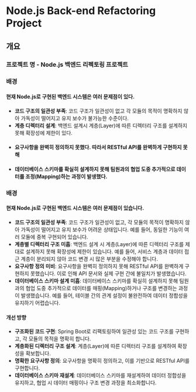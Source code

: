 # Node.js Back-end Refactoring Project

## 개요
### 프로젝트 명 - Node.js 백엔드 리펙토링 프로젝트

### 배경
#### 현재 Node.js로 구현된 백엔드 시스템은 여러 문제점이 있다.
- **코드 구조의 일관성 부족**: 코드 구조가 일관성이 없고 각 모듈의 목적이 명확하지 않아 가독성이 떨어지고 유지 보수가 불가능한 수준이다.
- **계층 디렉터리 설계**: 백엔드 설계시 계층(Layer)에 따른 디렉터리 구조를 설계하지 못해 확장성에 제한이 있다. 
- #### 요구사항을 완벽히 정의하지 못했다. 따라서 RESTful API를 완벽하게 구현하지 못해  
- #### 데이터베이스 스키마를 확실히 설계하지 못해 팀원과의 협업 도중 추가적으로 데이터를 조정(Mapping)하는 과정이 발생했다.

### 배경
#### 현재 Node.js로 구현된 백엔드 시스템은 여러 문제점이 있습니다.
- **코드 구조의 일관성 부족**: 코드 구조가 일관성이 없고, 각 모듈의 목적이 명확하지 않아 가독성이 떨어지고 유지 보수가 어려운 상태입니다. 예를 들어, 동일한 기능이 여러 모듈에 중복 구현되어 있습니다.
- **계층별 디렉터리 구조 미흡**: 백엔드 설계 시 계층(Layer)에 따른 디렉터리 구조를 제대로 설계하지 못해 확장성에 제한이 있습니다. 예를 들어, 서비스 계층과 데이터 접근 계층이 분리되지 않아 코드 변경 시 많은 부분을 수정해야 합니다.
- **요구사항 정의 미비**: 요구사항을 완벽히 정의하지 못해 RESTful API를 완벽하게 구현하지 못했습니다. 이로 인해 API 문서와 실제 구현 간에 불일치가 발생했습니다.
- **데이터베이스 스키마 설계 미흡**: 데이터베이스 스키마를 확실히 설계하지 못해 팀원과의 협업 도중 추가적으로 데이터를 매핑(Mapping)하거나 구조를 변경하는 과정이 발생했습니다. 예를 들어, 테이블 간의 관계 설정이 불완전하여 데이터 정합성을 유지하기 어렵습니다.

#### 개선 방향
- **구조화된 코드 구현**: Spring Boot로 리팩토링하여 일관성 있는 코드 구조를 구현하고, 각 모듈의 목적을 명확히 합니다.
- **계층화된 디렉터리 구조 설계**: 계층(Layer)에 따른 디렉터리 구조를 설계하여 확장성을 확보합니다.
- **명확한 요구사항 정의**: 요구사항을 명확히 정의하고, 이를 기반으로 RESTful API를 구현합니다.
- **데이터베이스 스키마 재설계**: 데이터베이스 스키마를 재설계하여 데이터 정합성을 유지하고, 협업 시 데이터 매핑이나 구조 변경 과정을 최소화합니다.
